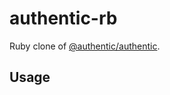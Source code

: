 # authentic-rb

Ruby clone of [@authentic/authentic](https://github.com/articulate/authentic).

## Usage


